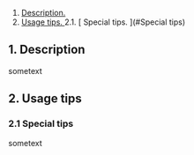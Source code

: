 1. [ Description. ](#desc)
2. [ Usage tips. ](#usage)
2.1. [ Special tips. ](#Special tips)


<a name="desc"></a>
## 1. Description

sometext

<a name="usage"></a>
## 2. Usage tips
### 2.1 Special tips

sometext
